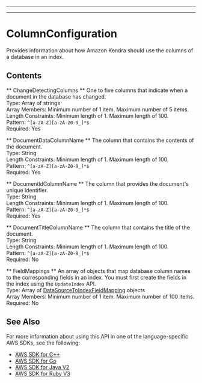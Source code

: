 --------

--------

# ColumnConfiguration<a name="API_ColumnConfiguration"></a>

Provides information about how Amazon Kendra should use the columns of a database in an index\.

## Contents<a name="API_ColumnConfiguration_Contents"></a>

 ** ChangeDetectingColumns **   <a name="Kendra-Type-ColumnConfiguration-ChangeDetectingColumns"></a>
One to five columns that indicate when a document in the database has changed\.  
Type: Array of strings  
Array Members: Minimum number of 1 item\. Maximum number of 5 items\.  
Length Constraints: Minimum length of 1\. Maximum length of 100\.  
Pattern: `^[a-zA-Z][a-zA-Z0-9_]*$`   
Required: Yes

 ** DocumentDataColumnName **   <a name="Kendra-Type-ColumnConfiguration-DocumentDataColumnName"></a>
The column that contains the contents of the document\.  
Type: String  
Length Constraints: Minimum length of 1\. Maximum length of 100\.  
Pattern: `^[a-zA-Z][a-zA-Z0-9_]*$`   
Required: Yes

 ** DocumentIdColumnName **   <a name="Kendra-Type-ColumnConfiguration-DocumentIdColumnName"></a>
The column that provides the document's unique identifier\.  
Type: String  
Length Constraints: Minimum length of 1\. Maximum length of 100\.  
Pattern: `^[a-zA-Z][a-zA-Z0-9_]*$`   
Required: Yes

 ** DocumentTitleColumnName **   <a name="Kendra-Type-ColumnConfiguration-DocumentTitleColumnName"></a>
The column that contains the title of the document\.  
Type: String  
Length Constraints: Minimum length of 1\. Maximum length of 100\.  
Pattern: `^[a-zA-Z][a-zA-Z0-9_]*$`   
Required: No

 ** FieldMappings **   <a name="Kendra-Type-ColumnConfiguration-FieldMappings"></a>
An array of objects that map database column names to the corresponding fields in an index\. You must first create the fields in the index using the `UpdateIndex` API\.  
Type: Array of [DataSourceToIndexFieldMapping](API_DataSourceToIndexFieldMapping.md) objects  
Array Members: Minimum number of 1 item\. Maximum number of 100 items\.  
Required: No

## See Also<a name="API_ColumnConfiguration_SeeAlso"></a>

For more information about using this API in one of the language\-specific AWS SDKs, see the following:
+  [AWS SDK for C\+\+](https://docs.aws.amazon.com/goto/SdkForCpp/kendra-2019-02-03/ColumnConfiguration) 
+  [AWS SDK for Go](https://docs.aws.amazon.com/goto/SdkForGoV1/kendra-2019-02-03/ColumnConfiguration) 
+  [AWS SDK for Java V2](https://docs.aws.amazon.com/goto/SdkForJavaV2/kendra-2019-02-03/ColumnConfiguration) 
+  [AWS SDK for Ruby V3](https://docs.aws.amazon.com/goto/SdkForRubyV3/kendra-2019-02-03/ColumnConfiguration) 